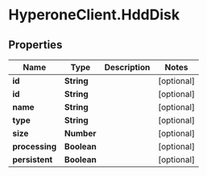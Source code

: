 # HyperoneClient.HddDisk

## Properties

Name | Type | Description | Notes
------------ | ------------- | ------------- | -------------
**id** | **String** |  | [optional] 
**id** | **String** |  | [optional] 
**name** | **String** |  | [optional] 
**type** | **String** |  | [optional] 
**size** | **Number** |  | [optional] 
**processing** | **Boolean** |  | [optional] 
**persistent** | **Boolean** |  | [optional] 


